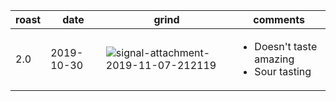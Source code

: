 | roast | date       | grind | comments |
|-------|------------|-------|----------
| 2.0   | 2019-10-30 | ![signal-attachment-2019-11-07-212119](https://user-images.githubusercontent.com/2862029/68372520-e87d9f80-01a5-11ea-9284-e25d63c8b59e.jpeg) | <ul><li>Doesn't taste amazing</li><li>Sour tasting</li></ul>
